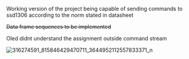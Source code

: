 Working version of the project being capable of sending commands to ssd1306 according to the norm stated in datasheet

~~Data frame sequences to be implemented~~

Oled didnt understand the assignment outside command stream 

![316274591_815846429470711_3644952112557833371_n](https://user-images.githubusercontent.com/108593509/204092519-eb5815c5-cfca-49a0-ae79-261d7679403f.jpg)
